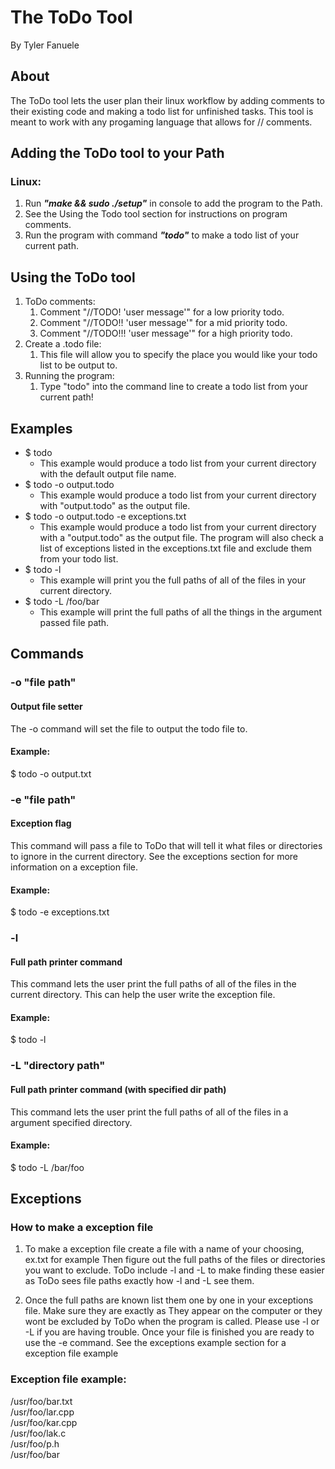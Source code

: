 # The ToDo Tool

By Tyler Fanuele

## About

The ToDo tool lets the user plan their linux workflow by adding comments to their 
existing code and making a todo list for unfinished tasks. This tool is meant to work with
any progaming language that allows for // comments. 

## Adding the ToDo tool to your Path

### Linux:

1. Run ***"make && sudo ./setup"***  in console to add the program to the Path.
2. See the Using the Todo tool section for instructions on program comments.
3. Run the program with command ***"todo"*** to make a todo list of your current path.

## Using the ToDo tool

1. ToDo comments:
	1. Comment "//TODO! 'user message'" for a low priority todo.
	2. Comment "//TODO!! 'user message'" for a mid priority todo.
	3. Comment "//TODO!!! 'user message'" for a high priority todo.
2. Create a .todo file:
	1. This file will allow you to specify the place you would like your todo list to be output to.
3. Running the program:
	1. Type "todo" into the command line to create a todo list from your current path!

## Examples

- $ todo 
	- This example would produce a todo list from your current directory with the default output file name.
- $ todo -o output.todo
	- This example would produce a todo list from your current directory with "output.todo" as the output file.
- $ todo -o output.todo -e exceptions.txt
	- This example would produce a todo list from your current directory with a "output.todo" as the output file.
	The program will also check a list of exceptions listed in the exceptions.txt file and exclude them from your todo list.
- $ todo -l
	- This example will print you the full paths of all of the files in your current directory.
- $ todo -L /foo/bar
	- This example will print the full paths of all the things in the argument passed file path.

## Commands

### -o "file path"

#### Output file setter

The -o command will set the file to output the todo file to.

#### Example:

$ todo -o output.txt

### -e "file path"

#### Exception flag

This command will pass a file to ToDo that will tell it what files or directories to ignore in the current directory.
See the exceptions section for more information on a exception file.

#### Example:

$ todo -e exceptions.txt

### -l

#### Full path printer command

This command lets the user print the full paths of all of the files in the current directory. This can help the user
write the exception file.

#### Example:
$ todo -l

### -L "directory path"

#### Full path printer command (with specified dir path)

This command lets the user print the full paths of all of the files in a argument specified directory.

#### Example:

$ todo -L /bar/foo

## Exceptions

### How to make a exception file

1. To make a exception file create a file with a name of your choosing, ex.txt for example
   Then figure out the full paths of the files or directories you want to exclude. ToDo include -l and -L to
   make finding these easier as ToDo sees file paths exactly how -l and -L see them. 

2. Once the full paths are known list them one by one in your exceptions file. Make sure they are exactly as
   They appear on the computer or they wont be excluded by ToDo when the program is called. Please use -l or -L
   if you are having trouble. Once your file is finished you are ready to use the -e command. See the exceptions example
   section for a exception file example


### Exception file example:

/usr/foo/bar.txt  
/usr/foo/lar.cpp  
/usr/foo/kar.cpp  
/usr/foo/lak.c  
/usr/foo/p.h  
/usr/foo/bar


